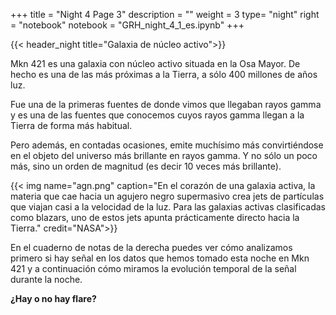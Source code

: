 +++
title = "Night 4 Page 3"
description = ""
weight = 3
type= "night"
right = "notebook"
notebook = "GRH_night_4_1_es.ipynb"
+++

{{< header_night title="Galaxia de núcleo activo">}}

Mkn 421 es una galaxia con núcleo activo situada en la Osa Mayor. De hecho es una de las más próximas a la Tierra, a sólo 400 millones de años luz.

Fue una de la primeras fuentes de donde vimos que llegaban rayos gamma y es una de las fuentes que conocemos cuyos rayos gamma llegan a la Tierra de forma más habitual.

Pero además, en contadas ocasiones, emite muchísimo más convirtiéndose en el objeto del universo más brillante en rayos gamma. Y no sólo un poco más, sino un orden de magnitud (es decir 10 veces más brillante).

{{< img name="agn.png" caption="En el corazón de una galaxia activa, la materia que cae hacia un agujero negro supermasivo crea jets de partículas que viajan casi a la velocidad de la luz. Para las galaxias activas clasificadas como blazars, uno de estos jets apunta prácticamente directo hacia la Tierra." credit="NASA">}}

En el cuaderno de notas de la derecha puedes ver cómo analizamos primero si hay señal en los datos que hemos tomado esta noche en Mkn 421 y a continuación cómo miramos la evolución temporal de la señal durante la noche.

**¿Hay o no hay flare?**
